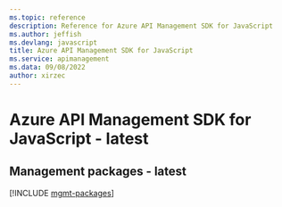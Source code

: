 ```yaml
---
ms.topic: reference
description: Reference for Azure API Management SDK for JavaScript
ms.author: jeffish
ms.devlang: javascript
title: Azure API Management SDK for JavaScript
ms.service: apimanagement
ms.data: 09/08/2022
author: xirzec
---
```

# Azure API Management SDK for JavaScript - latest

## Management packages - latest
[!INCLUDE [mgmt-packages](api-management-mgmt-index.md)]